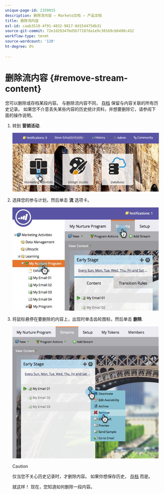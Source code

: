 ```yaml
---
unique-page-id: 2359915
description: 删除流内容 — Marketo文档 — 产品文档
title: 删除流内容
exl-id: caab3510-4f91-4832-9817-0d154475db31
source-git-commit: 72e1d29347bd5b77107da1e9c30169cb6490c432
workflow-type: tm+mt
source-wordcount: '120'
ht-degree: 0%

---
```


# 删除流内容 {#remove-stream-content}

您可以删除或存档某段内容。 与删除流内容不同， [存档](/help/marketo/product-docs/email-marketing/drip-nurturing/using-stream-content/archive-and-unarchive-stream-content.md) 保留与内容关联的所有历史记录。 如果您不介意丢失某些内容的历史统计资料，并想要删除它，请参阅下面的操作说明。

1. 转到 **营销活动**.

   ![](assets/login-marketing-activities-1.png)

1. 选择您的参与计划，然后单击 **流** 选项卡。

   ![](assets/cloneasteam-3.jpg)

1. 将鼠标悬停在要删除的内容上，出现时单击齿轮图标，然后单击 **删除**.

   ![](assets/image2014-9-15-17-3a38-3a15.png)

   >[!CAUTION]
   >
   >仅当您不关心历史记录时，才删除内容。 如果你想保存历史， [存档](/help/marketo/product-docs/email-marketing/drip-nurturing/using-stream-content/archive-and-unarchive-stream-content.md) 而是。

   就这样！ 现在，您知道如何删除一段内容。
